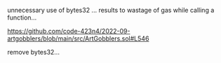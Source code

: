 
unnecessary use of bytes32 ... results to wastage of gas while calling a function...

https://github.com/code-423n4/2022-09-artgobblers/blob/main/src/ArtGobblers.sol#L546

remove bytes32...